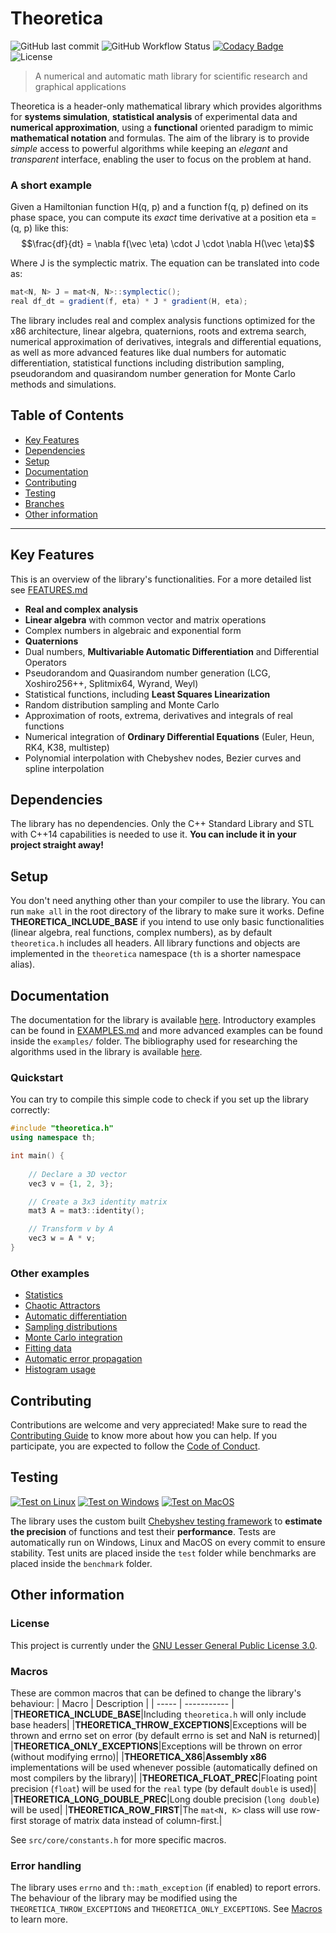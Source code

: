 # Theoretica

<!-- Home -->
<!-- ======== -->

![GitHub last commit](https://img.shields.io/github/last-commit/chaotic-society/theoretica) ![GitHub Workflow Status](https://img.shields.io/github/actions/workflow/status/chaotic-society/theoretica/test-windows.yml) [![Codacy Badge](https://app.codacy.com/project/badge/Grade/0f4ae5dc6e1140ad855a3d6325d44b35)](https://app.codacy.com/gh/chaotic-society/theoretica/dashboard?utm_source=github.com&amp;utm_medium=referral&amp;utm_content=chaotic-society/theoretica&amp;utm_campaign=Badge_Grade)  ![License](https://img.shields.io/github/license/chaotic-society/theoretica)

> A numerical and automatic math library for scientific research and graphical applications

Theoretica is a header-only mathematical library which provides algorithms for **systems simulation**, **statistical analysis** of experimental data and **numerical approximation**, using a **functional** oriented paradigm to mimic **mathematical notation** and formulas. The aim of the library is to provide _simple_ access to powerful algorithms while keeping an _elegant_ and _transparent_ interface, enabling the user to focus on the problem at hand.

### A short example
Given a Hamiltonian function H(q, p) and a function f(q,  p) defined on its phase space, you can compute its _exact_ time derivative at a position eta = (q, p) like this:
$$\frac{df}{dt} = \nabla f(\vec \eta) \cdot J \cdot \nabla H(\vec \eta)$$

Where J is the symplectic matrix. The equation can be translated into code as:
```java
mat<N, N> J = mat<N, N>::symplectic();
real df_dt = gradient(f, eta) * J * gradient(H, eta);
```

The library includes real and complex analysis functions optimized for the x86 architecture, linear algebra, quaternions, roots and extrema search, numerical approximation of derivatives, integrals and differential equations, as well as more advanced features like dual numbers for automatic differentiation, statistical functions including distribution sampling, pseudorandom and quasirandom number generation for Monte Carlo methods and simulations.

## Table of Contents
- [Key Features](#key-features)
- [Dependencies](#dependencies)
- [Setup](#setup)
- [Documentation](#documentation)
- [Contributing](#contributing)
- [Testing](#testing)
- [Branches](#branches)
- [Other information](#other-information)

---

## Key Features
This is an overview of the library's functionalities. For a more detailed list see [FEATURES.md](https://github.com/chaotic-society/theoretica/blob/master/docs/txt/FEATURES.md)
- **Real and complex analysis**
- **Linear algebra** with common vector and matrix operations
- Complex numbers in algebraic and exponential form
- **Quaternions**
- Dual numbers, **Multivariable Automatic Differentiation** and Differential Operators
- Pseudorandom and Quasirandom number generation (LCG, Xoshiro256++, Splitmix64, Wyrand, Weyl)
- Statistical functions, including **Least Squares Linearization**
- Random distribution sampling and Monte Carlo
- Approximation of roots, extrema, derivatives and integrals of real functions
- Numerical integration of **Ordinary Differential Equations** (Euler, Heun, RK4, K38, multistep)
- Polynomial interpolation with Chebyshev nodes, Bezier curves and spline interpolation

## Dependencies
The library has no dependencies. Only the C++ Standard Library and STL with C++14 capabilities is needed to use it. **You can include it in your project straight away!**

## Setup
You don't need anything other than your compiler to use the library. You can run `make all` in the root directory of the library to make sure it works.
Define **THEORETICA_INCLUDE_BASE** if you intend to use only basic functionalities (linear algebra, real functions, complex numbers), as by default `theoretica.h` includes all headers.
All library functions and objects are implemented in the `theoretica` namespace (`th` is a shorter namespace alias).

## Documentation
The documentation for the library is available [here](https://chaotic-society.github.io/theoretica/).
Introductory examples can be found in [EXAMPLES.md](https://github.com/chaotic-society/theoretica/blob/master/docs/txt/EXAMPLES.md) and more advanced examples can be found inside the `examples/` folder.
The bibliography used for researching the algorithms used in the library is available [here](https://github.com/chaotic-society/theoretica/blob/master/docs/txt/BIBLIOGRAPHY.md).

### Quickstart
You can try to compile this simple code to check if you set up the library correctly:
```cpp
#include "theoretica.h"
using namespace th;

int main() {
    
    // Declare a 3D vector
    vec3 v = {1, 2, 3};

    // Create a 3x3 identity matrix
    mat3 A = mat3::identity();

    // Transform v by A
    vec3 w = A * v;
}
```

### Other examples
- [Statistics](https://github.com/chaotic-society/theoretica/blob/master/examples/statistics.cpp)
- [Chaotic Attractors](https://github.com/chaotic-society/theoretica/blob/master/examples/attractor.cpp)
- [Automatic differentiation](https://github.com/chaotic-society/theoretica/blob/master/examples/autodiff.cpp)
- [Sampling distributions](https://github.com/chaotic-society/theoretica/blob/master/examples/sampling.cpp)
- [Monte Carlo integration](https://github.com/chaotic-society/theoretica/blob/master/examples/montecarlo_integral.cpp)
- [Fitting data](https://github.com/chaotic-society/theoretica/blob/master/examples/logfit.cpp)
- [Automatic error propagation](https://github.com/chaotic-society/theoretica/blob/master/examples/error_propagation.cpp)
- [Histogram usage](https://github.com/chaotic-society/theoretica/blob/master/examples/histogram.cpp)

## Contributing
Contributions are welcome and very appreciated! Make sure to read the [Contributing Guide](https://github.com/chaotic-society/theoretica/blob/master/CONTRIBUTING.md) to know more about how you can help. If you participate, you are expected to follow the [Code of Conduct](https://github.com/chaotic-society/theoretica/blob/master/CODE_OF_CONDUCT.md).

## Testing
[![Test on Linux](https://github.com/chaotic-society/theoretica/actions/workflows/test-linux.yml/badge.svg)](https://github.com/chaotic-society/theoretica/actions/workflows/test-linux.yml) [![Test on Windows](https://github.com/chaotic-society/theoretica/actions/workflows/test-windows.yml/badge.svg)](https://github.com/chaotic-society/theoretica/actions/workflows/test-windows.yml) [![Test on MacOS](https://github.com/chaotic-society/theoretica/actions/workflows/test-macos.yml/badge.svg)](https://github.com/chaotic-society/theoretica/actions/workflows/test-macos.yml)

The library uses the custom built [Chebyshev testing framework](https://github.com/chaotic-society/chebyshev) to **estimate the precision** of functions and test their **performance**. Tests are automatically run on Windows, Linux and MacOS on every commit to ensure stability. Test units are placed inside the `test` folder while benchmarks are placed inside the `benchmark` folder.

## Other information

### License
This project is currently under the [GNU Lesser General Public License 3.0](https://github.com/chaotic-society/theoretica/blob/master/LICENSE).

### Macros
These are common macros that can be defined to change the library's behaviour:
| Macro | Description |
| ----- | ----------- |
|**THEORETICA_INCLUDE_BASE**|Including `theoretica.h` will only include base headers|
|**THEORETICA_THROW_EXCEPTIONS**|Exceptions will be thrown and errno set on error (by default errno is set and NaN is returned)|
|**THEORETICA_ONLY_EXCEPTIONS**|Exceptions will be thrown on error (without modifying errno)|
|**THEORETICA_X86**|**Assembly x86** implementations will be used whenever possible (automatically defined on most compilers by the library)|
|**THEORETICA_FLOAT_PREC**|Floating point precision (`float`) will be used for the `real` type (by default `double` is used)|
|**THEORETICA_LONG_DOUBLE_PREC**|Long double precision (`long double`) will be used|
|**THEORETICA_ROW_FIRST**|The `mat<N, K>` class will use row-first storage of matrix data instead of column-first.|

See `src/core/constants.h` for more specific macros.

### Error handling
The library uses `errno` and `th::math_exception` (if enabled) to report errors. The behaviour of the library may be modified using the `THEORETICA_THROW_EXCEPTIONS` and `THEORETICA_ONLY_EXCEPTIONS`. See [Macros](#Macros) to learn more.
